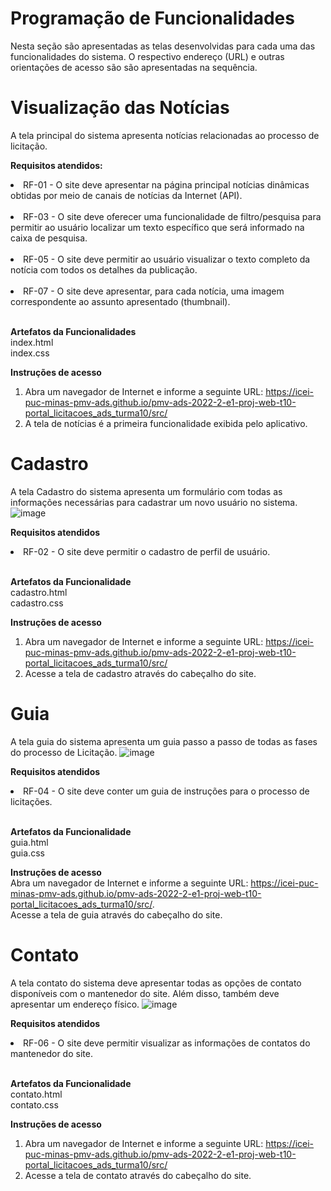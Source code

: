 # Programação de Funcionalidades

Nesta seção são apresentadas as telas desenvolvidas para cada uma das funcionalidades do sistema. O respectivo endereço (URL) e outras orientações de acesso são são apresentadas na sequência.

# Visualização das Notícias
A tela principal do sistema apresenta notícias relacionadas ao processo de licitação.

<strong> Requisitos atendidos:  </strong><br>
  <li>RF-01 - O site deve apresentar na página principal notícias dinâmicas obtidas por meio de canais de notícias da Internet (API).</li><br>
  <li>RF-03 - O site deve oferecer uma funcionalidade de filtro/pesquisa para permitir ao usuário localizar um texto específico que será informado na caixa de pesquisa. </li><br>
<li>RF-05 - O site deve permitir ao usuário visualizar o texto completo da notícia com todos os detalhes da publicação.</li><br>
<li>RF-07 - O site deve apresentar, para cada notícia, uma imagem correspondente ao assunto apresentado (thumbnail).</li><br>

<strong> Artefatos da Funcionalidades </strong><br> 
index.html <br>
index.css <br>

<strong> Instruções de acesso </strong> <br>
1.	Abra um navegador de Internet e informe a seguinte URL: https://icei-puc-minas-pmv-ads.github.io/pmv-ads-2022-2-e1-proj-web-t10-portal_licitacoes_ads_turma10/src/ <br>
2.	A tela de notícias é a primeira funcionalidade exibida pelo aplicativo.

# Cadastro
A tela Cadastro do sistema apresenta um formulário com todas as informações necessárias para cadastrar um novo usuário no sistema.
![image](https://user-images.githubusercontent.com/63524496/207148493-dec6e365-ce12-4c77-94d0-13c2528af106.png)

<strong> Requisitos atendidos </strong> <br>
<li> RF-02 - O site deve permitir o cadastro de perfil de usuário. </li> <br>

<strong> Artefatos da Funcionalidade </strong> <br>
cadastro.html <br>
cadastro.css <br>

<strong> Instruções de acesso </strong> <br>
1. Abra um navegador de Internet e informe a seguinte URL: https://icei-puc-minas-pmv-ads.github.io/pmv-ads-2022-2-e1-proj-web-t10-portal_licitacoes_ads_turma10/src/
2. Acesse a tela de cadastro através do cabeçalho do site.

# Guia
A tela guia do sistema apresenta um guia passo a passo de todas as fases do processo de Licitação.
![image](https://user-images.githubusercontent.com/63524496/207148869-09f323a5-f3f9-4eff-8227-52351933a813.png)

<strong> Requisitos atendidos </strong> <br>
<li> RF-04 - O site deve conter um guia de instruções para o processo de licitações. </li> <br>

<strong> Artefatos da Funcionalidade </strong> <br>
guia.html <br>
guia.css <br>

<strong> Instruções de acesso </strong> <br>
Abra um navegador de Internet e informe a seguinte URL: https://icei-puc-minas-pmv-ads.github.io/pmv-ads-2022-2-e1-proj-web-t10-portal_licitacoes_ads_turma10/src/. <br>
Acesse a tela de guia através do cabeçalho do site.

# Contato
A tela contato do sistema deve apresentar todas as opções de contato disponíveis com o mantenedor do site. Além disso, também deve apresentar um endereço físico.
![image](https://user-images.githubusercontent.com/63524496/207149010-beb3f8bc-977e-4d76-9477-449e9414472d.png)

<strong> Requisitos atendidos </strong> <br>
<li> RF-06 - O site deve permitir visualizar as informações de contatos do mantenedor do site. </li> <br>

<strong> Artefatos da Funcionalidade </strong> <br>
contato.html <br>
contato.css <br>

<strong> Instruções de acesso </strong> <br>
1. Abra um navegador de Internet e informe a seguinte URL: https://icei-puc-minas-pmv-ads.github.io/pmv-ads-2022-2-e1-proj-web-t10-portal_licitacoes_ads_turma10/src/ <br>
2. Acesse a tela de contato através do cabeçalho do site.















